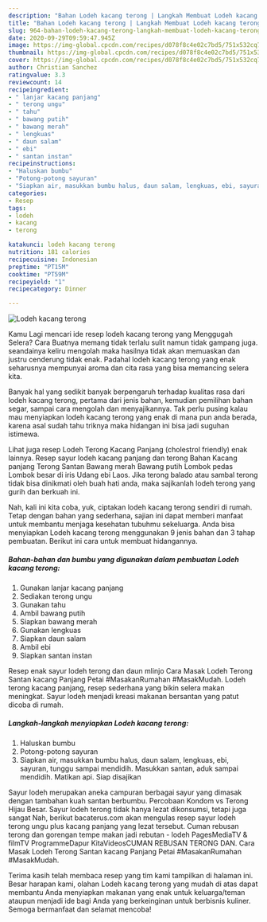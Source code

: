 ```yaml
---
description: "Bahan Lodeh kacang terong | Langkah Membuat Lodeh kacang terong Yang Sedap"
title: "Bahan Lodeh kacang terong | Langkah Membuat Lodeh kacang terong Yang Sedap"
slug: 964-bahan-lodeh-kacang-terong-langkah-membuat-lodeh-kacang-terong-yang-sedap
date: 2020-09-29T09:59:47.945Z
image: https://img-global.cpcdn.com/recipes/d078f8c4e02c7bd5/751x532cq70/lodeh-kacang-terong-foto-resep-utama.jpg
thumbnail: https://img-global.cpcdn.com/recipes/d078f8c4e02c7bd5/751x532cq70/lodeh-kacang-terong-foto-resep-utama.jpg
cover: https://img-global.cpcdn.com/recipes/d078f8c4e02c7bd5/751x532cq70/lodeh-kacang-terong-foto-resep-utama.jpg
author: Christian Sanchez
ratingvalue: 3.3
reviewcount: 14
recipeingredient:
- " lanjar kacang panjang"
- " terong ungu"
- " tahu"
- " bawang putih"
- " bawang merah"
- " lengkuas"
- " daun salam"
- " ebi"
- " santan instan"
recipeinstructions:
- "Haluskan bumbu"
- "Potong-potong sayuran"
- "Siapkan air, masukkan bumbu halus, daun salam, lengkuas, ebi, sayuran, tunggu sampai mendidih. Masukkan santan, aduk sampai mendidih. Matikan api. Siap disajikan"
categories:
- Resep
tags:
- lodeh
- kacang
- terong

katakunci: lodeh kacang terong 
nutrition: 181 calories
recipecuisine: Indonesian
preptime: "PT15M"
cooktime: "PT59M"
recipeyield: "1"
recipecategory: Dinner

---
```



![Lodeh kacang terong](https://img-global.cpcdn.com/recipes/d078f8c4e02c7bd5/751x532cq70/lodeh-kacang-terong-foto-resep-utama.jpg)

Kamu Lagi mencari ide resep lodeh kacang terong yang Menggugah Selera? Cara Buatnya memang tidak terlalu sulit namun tidak gampang juga. seandainya keliru mengolah maka hasilnya tidak akan memuaskan dan justru cenderung tidak enak. Padahal lodeh kacang terong yang enak seharusnya mempunyai aroma dan cita rasa yang bisa memancing selera kita.

Banyak hal yang sedikit banyak berpengaruh terhadap kualitas rasa dari lodeh kacang terong, pertama dari jenis bahan, kemudian pemilihan bahan segar, sampai cara mengolah dan menyajikannya. Tak perlu pusing kalau mau menyiapkan lodeh kacang terong yang enak di mana pun anda berada, karena asal sudah tahu triknya maka hidangan ini bisa jadi suguhan istimewa.

Lihat juga resep Lodeh Terong Kacang Panjang (cholestrol friendly) enak lainnya. Resep sayur lodeh kacang panjang dan terong Bahan Kacang panjang Terong Santan Bawang merah Bawang putih Lombok pedas Lombok besar di iris Udang ebi Laos. Jika terong balado atau sambal terong tidak bisa dinikmati oleh buah hati anda, maka sajikanlah lodeh terong yang gurih dan berkuah ini.


Nah, kali ini kita coba, yuk, ciptakan lodeh kacang terong sendiri di rumah. Tetap dengan bahan yang sederhana, sajian ini dapat memberi manfaat untuk membantu menjaga kesehatan tubuhmu sekeluarga. Anda bisa menyiapkan Lodeh kacang terong menggunakan 9 jenis bahan dan 3 tahap pembuatan. Berikut ini cara untuk membuat hidangannya.

<!--inarticleads1-->

##### Bahan-bahan dan bumbu yang digunakan dalam pembuatan Lodeh kacang terong:

1. Gunakan  lanjar kacang panjang
1. Sediakan  terong ungu
1. Gunakan  tahu
1. Ambil  bawang putih
1. Siapkan  bawang merah
1. Gunakan  lengkuas
1. Siapkan  daun salam
1. Ambil  ebi
1. Siapkan  santan instan


Resep enak sayur lodeh terong dan daun mlinjo Cara Masak Lodeh Terong Santan kacang Panjang Petai #MasakanRumahan #MasakMudah. Lodeh terong kacang panjang, resep sederhana yang bikin selera makan meningkat. Sayur lodeh menjadi kreasi makanan bersantan yang patut dicoba di rumah. 

<!--inarticleads2-->

##### Langkah-langkah menyiapkan Lodeh kacang terong:

1. Haluskan bumbu
1. Potong-potong sayuran
1. Siapkan air, masukkan bumbu halus, daun salam, lengkuas, ebi, sayuran, tunggu sampai mendidih. Masukkan santan, aduk sampai mendidih. Matikan api. Siap disajikan


Sayur lodeh merupakan aneka campuran berbagai sayur yang dimasak dengan tambahan kuah santan berbumbu. Percobaan Kondom vs Terong Hijau Besar. Sayur lodeh terong tidak hanya lezat dikonsumsi, tetapi juga sangat Nah, berikut bacaterus.com akan mengulas resep sayur lodeh terong ungu plus kacang panjang yang lezat tersebut. Cuman rebusan terong dan gorengan tempe makan jadi rebutan - lodeh PagesMediaTV &amp; filmTV ProgrammeDapur KitaVideosCUMAN REBUSAN TERONG DAN. Cara Masak Lodeh Terong Santan kacang Panjang Petai #MasakanRumahan #MasakMudah. 

Terima kasih telah membaca resep yang tim kami tampilkan di halaman ini. Besar harapan kami, olahan Lodeh kacang terong yang mudah di atas dapat membantu Anda menyiapkan makanan yang enak untuk keluarga/teman ataupun menjadi ide bagi Anda yang berkeinginan untuk berbisnis kuliner. Semoga bermanfaat dan selamat mencoba!
